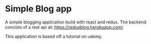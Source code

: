 # Simple Blog app
A simple blogging application build with react and redux.
The backend concists of a rest api at: https://reduxblog.herokuapp.com/

This application is based off a tutorial on udemy.

